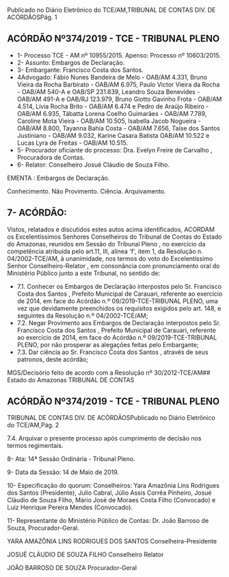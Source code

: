 Publicado  no  Diário  Eletrônico do TCE/AM,TRIBUNAL DE CONTAS DIV. DE ACÓRDÃOSPág. 1

## ACÓRDÃO Nº374/2019 - TCE - TRIBUNAL PLENO

- 1- Processo TCE - AM nº 10955/2015. Apenso: Processo nº  10603/2015.
- 2- Assunto: Embargos de Declaração.
- 3- Embargante: Francisco Costa dos Santos.
- 4Advogado: Fábio Nunes Bandeira de Melo - OAB/AM 4.331, Bruno Vieira da Rocha Barbirato - OAB/AM 6.975, Paulo Victor Vieira da Rocha - OAB/AM 540-A e OAB/SP 231.839, Leandro Souza Benevides - OAB/AM 491-A e OAB/RJ 123.979, Bruno Giotto Gavinho Frota - OAB/AM 4.514, Lívia Rocha Brito - OAB/AM 6.474 e Pedro de Araújo Ribeiro  -  OAB/AM  6.935, Tábatta  Lorena  Coelho  Guimarães  -  OAB/AM  7.789, Caroline  Mota  Vieira  -  OAB/AM  10.505,  Isabella  Jacob  Nogueira  -  OAB/AM  8.800, Tayanna Bahia Costa - OAB/AM 7.656, Taíse dos Santos Justiniano - OAB/AM 9.032, Karine Casara Batista OAB/AM 10.522 e Lucas Lyra de Freitas - OAB/AM 10.515.
- 5- Procurador oficiante do processo: Dra. Evelyn Freire de Carvalho , Procuradora de Contas.
- 6- Relator: Conselheiro Josué Cláudio de Souza Filho.

EMENTA : Embargos de Declaração.

Conhecimento. Não Provimento. Ciência. Arquivamento.

## 7- ACÓRDÃO:

Vistos, relatados e discutidos estes autos acima identificados, ACORDAM os Excelentíssimos Senhores Conselheiros do Tribunal de Contas do Estado do Amazonas, reunidos  em  Sessão  do Tribunal  Pleno ,  no  exercício  da  competência  atribuída  pelo art.11,  III,  alínea  'f',  item  1,  da  Resolução  n.  04/2002-TCE/AM, à  unanimidade, nos termos  do  voto  do  Excelentíssimo  Senhor  Conselheiro-Relator ,  em  consonância com pronunciamento oral do Ministério Público junto a este Tribunal, no sentido de:

- 7.1. Conhecer os Embargos de Declaração interpostos pelo Sr. Francisco Costa dos Santos , Prefeito Municipal de Carauari, referente ao exercício  de  2014,  em  face  do  Acórdão  n.º  09/2019-TCE-TRIBUNAL PLENO, uma vez que devidamente preenchidos os requisitos exigidos pelo art. 148, e seguintes da Resolução n.º 04/2002-TCE/AM;
- 7.2. Negar Provimento aos Embargos de Declaração interpostos pelo Sr. Francisco Costa dos Santos , Prefeito Municipal de Carauari, referente ao exercício de 2014, em face do Acórdão n.º 09/2019-TCE-TRIBUNAL PLENO, por não prosperar as alegações feitas pelo Embargante;
- 7.3. Dar  ciência ao Sr.  Francisco  Costa  dos  Santos , através  de  seus patronos, deste acórdão;

MGS/Decisório feito de acordo com a Resolução nº 30/2012-TCE/AM## Estado do Amazonas TRIBUNAL DE CONTAS

## ACÓRDÃO Nº374/2019 - TCE - TRIBUNAL PLENO

TRIBUNAL DE CONTAS DIV. DE ACÓRDÃOSPublicado  no  Diário  Eletrônico do TCE/AM,Pág. 2

7.4. Arquivar o  presente  processo  após  cumprimento  de  decisão  nos termos regimentais.

8- Ata: 14ª Sessão Ordinária - Tribunal Pleno.

9- Data da Sessão: 14 de Maio de 2019.

10-  Especificação  do  quorum: Conselheiros: Yara  Amazônia  Lins  Rodrigues  dos Santos (Presidente), Julio Cabral, Júlio Assis Corrêa Pinheiro, Josué Cláudio de Souza Filho, Mário José de Moraes Costa Filho (Convocado) e Luiz Henrique Pereira Mendes (Convocado).

11-  Representante  do  Ministério  Público  de  Contas: Dr. João  Barroso  de  Souza, Procurador-Geral.

YARA AMAZÔNIA LINS RODRIGUES DOS SANTOS Conselheira-Presidente

JOSUÉ CLÁUDIO DE SOUZA FILHO Conselheiro Relator

JOÃO BARROSO DE SOUZA Procurador-Geral